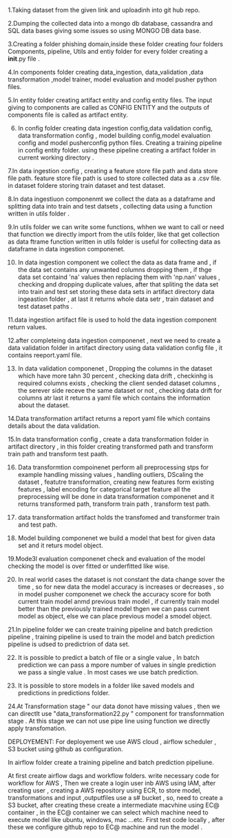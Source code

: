 1.Taking dataset from the given link and uploadinh into git hub repo.

2.Dumping the collected data into a mongo db database, cassandra and SQL data bases giving some issues so using MONGO DB data base.

3.Creating a folder phishing domain,inside these folder creating four folders Components, pipeline, Utils and entiy folder for every folder creating a __init__.py file .

4.In components folder creating data_ingestion, data_validation ,data transformation ,model trainer, model evaluation and model pusher python files.

5.In entity folder creating artifact entity and config entity files. The input giving to components are called as CONFIG ENTITY and the outputs of components file is called as artifact entity.

6. In config folder creating data ingestion config,data validation config, data transformation config , model building config,model evaluation config and model pusherconfig python files. Creating a training pipeline in config entity folder. using these pipeline creating a artifact folder in current working directory .

7.In data ingestion config , creating a feature store file path and data store file path. feature store file path is used to store collected data as  a .csv file. in dataset foldere storing train dataset and test dataset.

8.In data ingestiuon componenmt we collect the data as a dataframe and splitting data into train and test datsets , collecting data using a function written in utils folder .

9.In utils folder we can write some functions, whhen we want to call or need that function we directly import from the utils folder, like that get collection as data ftrame function written in utils folder is useful for collecting data as dataframe in data ingestion componenet.

10. In data ingestion component we collect the data as data frame and , if the data set contains any unwanted columns dropping them , if thge data set containd 'na' values then replacing them with 'np.nan' values , checking and dropping duplicate values, after that spliting the data set into train and test set storing these data sets in artifact directory data ingeastion folder , at last it returns whole data setr , train dataset and test dataset paths . 

11.data ingestion artifact file is used to hold the data ingestion component return values.

12.after completeing data ingestion componenet , next we need to create a data validation folder in artifact directory using data validation config file , it contains reeport.yaml file.

13. In data validation componenet , Dropping the columns in the dataset which have more tahn 30 percent , checking data drift , checkinhg is required columns exists , checking the client sended dataset columns , the serever side receve the same dataset or not , checking data drift for columns atr last it returns a yaml file which contains the information about the dataset.

14.Data transformation artifact returns a report yaml file which contains details about the data validation.

15.In data transformation config , create a data transformation folder in artifact directory , in this folder creating transformed path and transform train path and transform test paath.

16. Data transformtion compoinenet perform all preprocessing stps for example handling missing values , handling outliers, DScaling the dataset , featutre transformation, creating new features form existing features , label encoding for categorical target feature all the preprocessing will be done in data transformation componenet and it returns transformed path, transform train path , transform test path.

17. data transformation artifact holds the transfomed and transformer train and test path.

18. Model building componenet we build a model that best for given data set and it returs model object.

19.Mode3l evaluation componenet check and evaluation of the model checking the model is over fitted or underfitted like wise.

20. In real world cases the dataset is not constant the data change sover the time , so for new data the model accuracy is increases or decreases , so in model pusher componenet we check the accuracy score for both current train model anmd previous train model , if currently train model better than the previously trained model thgen we can pass current model as object, else we can place previous model a smodel object.

21.In pipeline folder we can create training pipeline and batch prediction pipeline , training pipeline is used to train the model and batch prediction pipeline is udsed to predictrion of data set.

22. It is possible to predict a batch of file or a single value , In batch prediction we can pass a mpore number of values in single prediction we pass a single value . In most cases we use batch prediction.

23. It is possible to store models in a folder like saved models and predictions in predictions folder.

24.At Transformation stage " our data donot have missing values , then we can directlt use "data_transformation22.py " component for transfornmation stage . At this stage we can not use pipe line using function we directly apply transfomation.

DEPLOYEMENT:
   For deployement we  use AWS cloud , airflow scheduler , S3 bucket using github as configuration.

   In airflow folder create a training pipeline and batch prediction pipeliune.

   At first create airflow dags and workflow folders. write necessary code for workflow for AWS , Then we create a login user inb AWS using IAM, after creating user , creating a AWS repository using ECR, to store model, transformations and input ,outputfiles use a s# bucket , so, need to create a S3 bucket, after creating these create a intermediate macvhine using EC@ container , in the EC@ container we can select which machine need to execute model like ubuntu, windows, mac ...etc.
   First test code locally , after these we configure github repo to EC@ machine and run the model .
   
   
   

